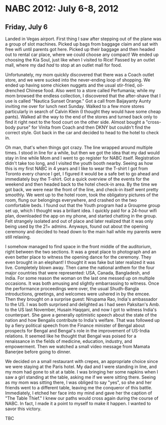 # NABC 2012: July 6-8, 2012

## Friday, July 6

Landed in Vegas airport. First thing I saw after stepping out of the plane was a group of slot machines. Picked up bags from baggage claim and sat with free wifi until parents got here. Picked up their baggage and then headed out to rental car place, where we could choose any compact! We ended up choosing the Kia Soul, just like when I visited to Rice! Passed by an outlet mall, where my dad *had* to stop at an outlet mall for food. 

Unfortunately, my mom quickly discovered that there was a Coach outlet store, and we were sucked into the never-ending loop of shopping. We ended up having some chicken nuggets and the usual stir-fried, oil-drenched Chinese food. Also went to a store called Perfumania; while my mom browsed the endless collection, I discovered that the after-shave that I use is called "Nautica Sunset Orange." Got a call from Baijayanty Aunty inviting me over for lunch next Sunday. Walked to a few more stores particularly in search of Calvin Klein (I thought they would have some cheap pants). Walked all the way to the end of the stores and turned back only to find it right next to the food court on the other side. Almost bought a "cross-body purse" for Vinita from Coach and then DKNY but couldn't find the correct style. Got back in the car and decided to head to the hotel to check in.

Oh man, that's when things got crazy. The line wrapped around multiple times. I stood in line for a while, but then we got the idea that my dad would stay in line while Mom and I went to go register for NABC itself. Registration didn't take too long, and I visited the youth booth nearby. Seeing as how this is my first NABC in 4 years and I like to wear the T-shirt I got from Toronto every chance I get, I figured it would be a safe bet to go ahead and immediately buy the T-shirt. Got a quick overview of the events for the weekend and then headed back to the hotel check-in area. By the time we got back, we were near the front of the line, and check-in itself went pretty smoothly. We went up to the hotel room, took the obligatory pictures of the room, flung our belongings everywhere, and crashed on the two comfortable beds. I found out that the Youth program had a Groupme group set up, which I thought was a briliant idea. I quickly paid for a 24-hour wifi plan, downloaded the app on my phone, and started chatting in the group. Felt strangely isolated and out of place and later realized that it was only being used by the 21+ admins. Anyways, found out about the opening ceremony and decided to head down to the main hall while my parents were still relaxing.

I somehow managed to find space in the front middle of the auditorium, right between the two sections. It was a great place to photograph and an even better place to witness the opening dance for the ceremony. They even brought in an elephant! I thought it was fake but later realized it was live. Completely blown away. Then came the national anthem for the four major countries that were represented: USA, Canada, Bangladesh, and India. For some reason the woman on the last one messed up on multiple occasions. It was both amusing and slightly embarrassing to witness. Once the performance proceedings were over, the usual Shudh-Bangla introductions, greetings, and welcomes were ushered in by the emcee. Then they brought on a surprise guest: Nirupama Rao, India's ambassador to the US. I was both surprised and delighted as I had seen Paksitan's Amb. to the US last November, Husain Haqqani, and now I got to witness India's counterpart. She gave a generally optimistic speech about the state of the nation and how Bengalis contribute to India's welfare. That was followed up by a fiery political speech from the Finance minister of Bengal about prospects for Bengal and Bengal's role in the improvement of US-India relations. It seemed like he thought that Bengal was poised for a renaissance in the fields of medicine, education, industry, and empowerment. Then we watched a small video message from Mamata Banerjee before going to dinner.

We decided on a small restaurant with crepes, an appropriate choice since we were staying at the Paris hotel. My dad and I were standing in line, and my mom had gone to sit at a table. I was bringing her some napkins when I saw a girl standing at the table, asking me if we were sitting there. Seeing as my mom was sitting there, I was obliged to say "yes", so she and her friends went to a different table, leaving me the conqueror of this battle. Immediately, I etched her face into my mind and gave her the caption of "The Table Thief." I knew our paths would cross again during the course of NABC. In fact, I made it a point to myself to make it happen. I wanted to savor this victory.

TBC 
